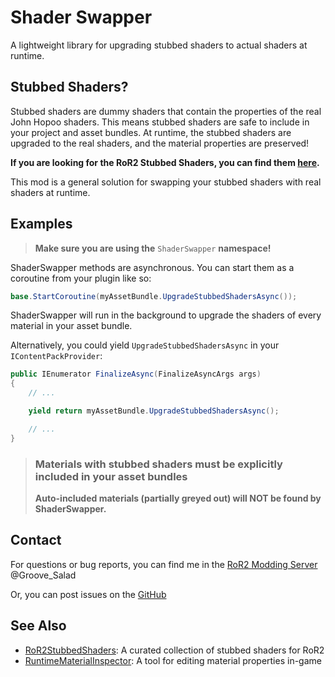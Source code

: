 # Shader Swapper
A lightweight library for upgrading stubbed shaders to actual shaders at runtime.

## Stubbed Shaders?
Stubbed shaders are dummy shaders that contain the properties of the real John Hopoo shaders. This means stubbed shaders are safe to include in your project and asset bundles. At runtime, the stubbed shaders are upgraded to the real shaders, and the material properties are preserved!

**If you are looking for the RoR2 Stubbed Shaders, you can find them [here](https://github.com/risk-of-thunder/RoR2StubbedShaders/releases).**

This mod is a general solution for swapping your stubbed shaders with real shaders at runtime.

## Examples
> **Make sure you are using the** `ShaderSwapper` **namespace!**

ShaderSwapper methods are asynchronous. You can start them as a coroutine from your plugin like so:
```csharp
base.StartCoroutine(myAssetBundle.UpgradeStubbedShadersAsync());
```
ShaderSwapper will run in the background to upgrade the shaders of every material in your asset bundle.

Alternatively, you could yield `UpgradeStubbedShadersAsync` in your `IContentPackProvider`:
```csharp
public IEnumerator FinalizeAsync(FinalizeAsyncArgs args)
{
    // ...

    yield return myAssetBundle.UpgradeStubbedShadersAsync();

    // ...
}
```

> ### Materials with stubbed shaders must be explicitly included in your asset bundles
> **Auto-included materials (partially greyed out) will NOT be found by ShaderSwapper.**

## Contact
For questions or bug reports, you can find me in the [RoR2 Modding Server](https://discord.gg/5MbXZvd) @Groove_Salad

Or, you can post issues on the [GitHub](https://github.com/Priscillalala/ShaderSwapper)

## See Also
* [RoR2StubbedShaders](https://github.com/risk-of-thunder/RoR2StubbedShaders): A curated collection of stubbed shaders for RoR2
* [RuntimeMaterialInspector](https://thunderstore.io/package/Groove_Salad/RuntimeMaterialInspector): A tool for editing material properties in-game
